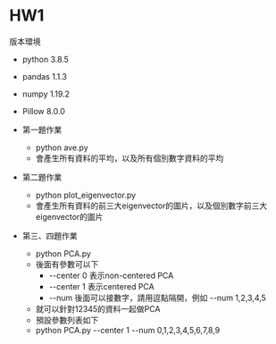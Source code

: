 # HW1

版本環境
- python 3.8.5
- pandas 1.1.3
- numpy 1.19.2
- Pillow 8.0.0

- 第一題作業
  - python ave.py
  - 會產生所有資料的平均，以及所有個別數字資料的平均

- 第二題作業
  - python plot_eigenvector.py
  - 會產生所有資料的前三大eigenvector的圖片，以及個別數字前三大eigenvector的圖片

- 第三、四題作業
  - python PCA.py
  - 後面有參數可以下
    - --center 0 表示non-centered PCA
    - --center 1 表示centered PCA
    - --num 後面可以接數字，請用逗點隔開，例如 --num 1,2,3,4,5
  - 就可以針對12345的資料一起做PCA
  - 預設參數列表如下
  - python PCA.py --center 1 --num 0,1,2,3,4,5,6,7,8,9

